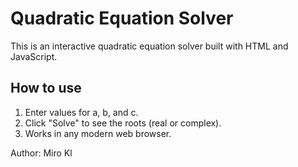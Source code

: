 
# Quadratic Equation Solver

This is an interactive quadratic equation solver built with HTML and JavaScript. 

## How to use
1. Enter values for a, b, and c.
2. Click "Solve" to see the roots (real or complex).
3. Works in any modern web browser.

Author: Miro Kl
